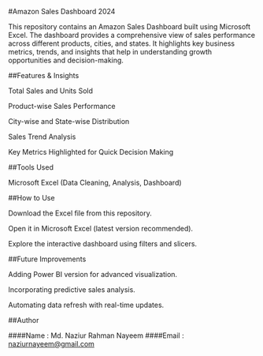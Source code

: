 #Amazon Sales Dashboard 2024

This repository contains an Amazon Sales Dashboard built using Microsoft Excel. The dashboard provides a comprehensive view of sales performance across different products, cities, and states. It highlights key business metrics, trends, and insights that help in understanding growth opportunities and decision-making.

##Features & Insights

Total Sales and Units Sold

Product-wise Sales Performance

City-wise and State-wise Distribution

Sales Trend Analysis

Key Metrics Highlighted for Quick Decision Making

##Tools Used

Microsoft Excel (Data Cleaning, Analysis, Dashboard)

##How to Use

Download the Excel file from this repository.

Open it in Microsoft Excel (latest version recommended).

Explore the interactive dashboard using filters and slicers.

##Future Improvements

Adding Power BI version for advanced visualization.

Incorporating predictive sales analysis.

Automating data refresh with real-time updates.

##Author

####Name : Md. Naziur Rahman Nayeem
####Email : naziurnayeem@gmail.com
